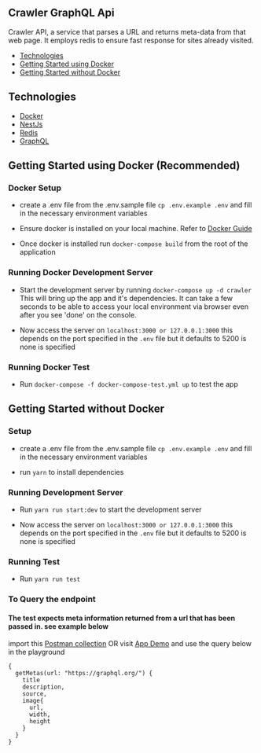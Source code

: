 ## Crawler GraphQL Api

Crawler API, a service that parses a URL and returns meta-data from that web page. It employs redis to  ensure fast response for sites already visited.

* [Technologies](#technologies)
* [Getting Started using Docker](#getting-started-using-docker-recommended)
* [Getting Started without Docker](#getting-started-without-docker)

## Technologies

* [Docker](https://docs.docker.com/get-docker/)
* [NestJs](https://docs.nestjs.com/)
* [Redis](https://redis.io/)
* [GraphQL](https://graphql.org/)

## Getting Started using Docker (Recommended)

### Docker Setup

* create a .env file from the .env.sample file `cp .env.example .env` and fill in the necessary environment variables

* Ensure docker is installed on your local machine. Refer to [Docker Guide](https://docs.docker.com/get-docker/)
* Once docker is installed run `docker-compose build` from the root of the application

### Running Docker Development Server

* Start the development server by running `docker-compose up -d crawler` This will bring up the app and it's dependencies. It can take a few seconds to be able to access your local environment via browser even after you see 'done' on the console.

* Now access the server on `localhost:3000 or 127.0.0.1:3000` this depends on the port specified in the `.env` file but it defaults to 5200 is none is specified

### Running Docker Test

* Run `docker-compose -f docker-compose-test.yml up` to test the app

## Getting Started without Docker

### Setup

* create a .env file from the .env.sample file `cp .env.example .env` and fill in the necessary environment variables

* run `yarn` to install dependencies

### Running Development Server

* Run `yarn run start:dev` to start the development server

* Now access the server on `localhost:3000 or 127.0.0.1:3000` this depends on the port specified in the `.env` file but it defaults to 5200 is none is specified

### Running Test

* Run `yarn run test`

### To Query the endpoint

#### The test expects meta information returned from a url that has been passed in. see example below


import this [Postman collection](https://www.getpostman.com/collections/d012391a8374dbcf63c0)
OR visit  [App Demo](https://crawler-graphql-api.herokuapp.com/graphql) and use the query below in the playground

```
{
  getMetas(url: "https://graphql.org/") {
    title
    description,
    source,
    image{
      url,
      width,
      height
    }
  }
}


```
